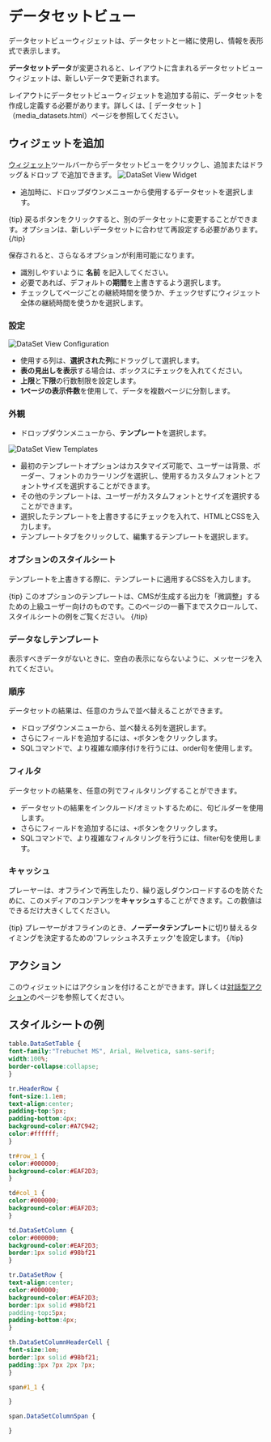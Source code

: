 <!--toc=widgets-->

# データセットビュー

データセットビューウィジェットは、データセットと一緒に使用し、情報を表形式で表示します。

**データセットデータ**が変更されると、レイアウトに含まれるデータセットビューウィジェットは、新しいデータで更新されます。

レイアウトにデータセットビューウィジェットを追加する前に、データセットを作成し定義する必要があります。詳しくは、[ データセット ]（media_datasets.html）ページを参照してください。

## ウィジェットを追加

[ウィジェット](layouts_widgets.html)ツールバーからデータセットビューをクリックし、追加またはドラッグ＆ドロップ で追加できます。 ![DataSet View Widget](img\v2_media_datasetviews_widget.png)

- 追加時に、ドロップダウンメニューから使用するデータセットを選択します。

{tip}
戻るボタンをクリックすると、別のデータセットに変更することができます。オプションは、新しいデータセットに合わせて再設定する必要があります。
{/tip}

保存されると、さらなるオプションが利用可能になります。

- 識別しやすいように **名前** を記入してください。
- 必要であれば、デフォルトの**期間**を上書きするよう選択します。
- チェックしてページごとの継続時間を使うか、チェックせずにウィジェット全体の継続時間を使うかを選択します。

### 設定

![DataSet View Configuration](img\v3.1_media_datasetview_configuration.png)

- 使用する列は、**選択された列**にドラッグして選択します。
- **表の見出しを表示**する場合は、ボックスにチェックを入れてください。
- **上限**と**下限**の行数制限を設定します。
- **1ページの表示件数**を使用して、データを複数ページに分割します。

### 外観

- ドロップダウンメニューから、**テンプレート**を選択します。

![DataSet View Templates](img/v3.1_media_datasetview_templates.png)

- 最初のテンプレートオプションはカスタマイズ可能で、ユーザーは背景、ボーダー、フォントのカラーリングを選択し、使用するカスタムフォントとフォントサイズを選択することができます。
- その他のテンプレートは、ユーザーがカスタムフォントとサイズを選択することができます。
- 選択したテンプレートを上書きするにチェックを入れて、HTMLとCSSを入力します。
- テンプレートタブをクリックして、編集するテンプレートを選択します。


### オプションのスタイルシート

テンプレートを上書きする際に、テンプレートに適用するCSSを入力します。

{tip}
このオプションのテンプレートは、CMSが生成する出力を「微調整」するための上級ユーザー向けのものです。このページの一番下までスクロールして、スタイルシートの例をご覧ください。
{/tip}

### データなしテンプレート

表示すべきデータがないときに、空白の表示にならないように、メッセージを入れてください。

### 順序

データセットの結果は、任意のカラムで並べ替えることができます。

- ドロップダウンメニューから、並べ替える列を選択します。
- さらにフィールドを追加するには、`+`ボタンをクリックします。
- SQLコマンドで、より複雑な順序付けを行うには、order句を使用します。

### フィルタ

データセットの結果を、任意の列でフィルタリングすることができます。

- データセットの結果をインクルード/オミットするために、句ビルダーを使用します。
- さらにフィールドを追加するには、`+`ボタンをクリックします。
- SQLコマンドで、より複雑なフィルタリングを行うには、filter句を使用します。

### キャッシュ

プレーヤーは、オフラインで再生したり、繰り返しダウンロードするのを防ぐために、このメディアのコンテンツを**キャッシュ**することができます。この数値はできるだけ大きくしてください。

{tip}
プレーヤーがオフラインのとき、**ノーデータテンプレート**に切り替えるタイミングを決定するための'フレッシュネスチェック'を設定します。
{/tip}

## アクション

このウィジェットにはアクションを付けることができます。詳しくは[対話型アクション](layouts_interactive_actions.html)のページを参照してください。

## スタイルシートの例

```css
table.DataSetTable {
font-family:"Trebuchet MS", Arial, Helvetica, sans-serif;  
width:100%;
border-collapse:collapse;
}

tr.HeaderRow {
font-size:1.1em;
text-align:center;
padding-top:5px;
padding-bottom:4px;
background-color:#A7C942;
color:#ffffff;
}

tr#row_1 {
color:#000000;
background-color:#EAF2D3;
}

td#col_1 {
color:#000000;
background-color:#EAF2D3;
}

td.DataSetColumn {
color:#000000;
background-color:#EAF2D3;
border:1px solid #98bf21
}

tr.DataSetRow {
text-align:center;
color:#000000;
background-color:#EAF2D3;
border:1px solid #98bf21
padding-top:5px;
padding-bottom:4px;
}

th.DataSetColumnHeaderCell {
font-size:1em;
border:1px solid #98bf21;
padding:3px 7px 2px 7px;
}

span#1_1 {

}

span.DataSetColumnSpan {

}
```
